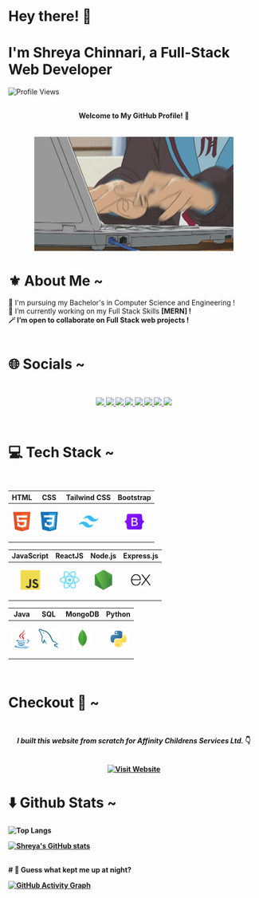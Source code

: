 # Hey there! 🍁
# I'm Shreya Chinnari, a Full-Stack Web Developer 

![Profile Views](https://img.shields.io/badge/Profile%20Views-212-blue)

<p align="center">
 <br>
  <b>Welcome to My GitHub Profile! 🚀</b><br> <br><br>
<img src="https://raw.githubusercontent.com/shreya-chinnari/shreya-chinnari/main/3AyY.gif" width="400">

</p>

# ⚜ About Me ~
🏫 I'm pursuing my Bachelor's in Computer Science and Engineering ! <br>
🐣 I’m currently working on my Full Stack Skills <b>[MERN]<b> ! <br>
🪄 I’m open to collaborate on Full Stack web projects ! <br><br>



# 🌐 Socials ~
<br>
<p align="center">
  <a href="https://www.linkedin.com/in/shreyachinnari/">
    <img src="https://img.shields.io/badge/LinkedIn-0077B5?style=for-the-badge&logo=linkedin&logoColor=white"> 
  </a> 

  <a href="https://github.com/shreya-chinnari">
    <img src="https://img.shields.io/badge/GitHub-181717?style=for-the-badge&logo=github&logoColor=white">
  </a> 

  <a href="mailto:shreya16180@gmail.com">
    <img src="https://img.shields.io/badge/Gmail-D14836?style=for-the-badge&logo=gmail&logoColor=white">
  </a> 

  <a href="https://medium.com/@shreyachinnari">
    <img src="https://img.shields.io/badge/Medium-000000?style=for-the-badge&logo=medium&logoColor=white">
  </a> 

  <a href="https://www.hackerrank.com/profile/sc6199">
    <img src="https://img.shields.io/badge/HackerRank-2EC866?style=for-the-badge&logo=hackerrank&logoColor=white">
  </a>

  <a href="https://leetcode.com/u/shreyachinnari/">
    <img src="https://img.shields.io/badge/LeetCode-FFA116?style=for-the-badge&logo=leetcode&logoColor=black">
  </a>

  <a href="https://www.geeksforgeeks.org/user/shreyachinnari/">
    <img src="https://img.shields.io/badge/GeeksforGeeks-2F8D46?style=for-the-badge&logo=geeksforgeeks&logoColor=white">
  </a> 

  <a href="https://www.instagram.com/shreyaachinnarii/">
    <img src="https://img.shields.io/badge/Instagram-E4405F?style=for-the-badge&logo=instagram&logoColor=white">
  </a> 
</p>
<br>

# 💻 Tech Stack ~
<br>
<p align="center">
  
| HTML | CSS | Tailwind CSS | Bootstrap |
|------|-----|-------------|-----------|
| <p align="center"><img src="https://raw.githubusercontent.com/devicons/devicon/master/icons/html5/html5-original.svg" width="40"/></p> | <p align="center"><img src="https://raw.githubusercontent.com/devicons/devicon/master/icons/css3/css3-original.svg" width="40"/></p> | <p align="center"><img src="https://raw.githubusercontent.com/devicons/devicon/master/icons/tailwindcss/tailwindcss-original.svg" width="40"/></p> | <p align="center"><img src="https://raw.githubusercontent.com/devicons/devicon/master/icons/bootstrap/bootstrap-original.svg" width="40"/></p> |

| JavaScript | ReactJS | Node.js | Express.js |
|------------|---------|---------|------------|
| <p align="center"><img src="https://raw.githubusercontent.com/devicons/devicon/master/icons/javascript/javascript-original.svg" width="40"/></p> | <p align="center"><img src="https://raw.githubusercontent.com/devicons/devicon/master/icons/react/react-original.svg" width="40"/></p> | <p align="center"><img src="https://raw.githubusercontent.com/devicons/devicon/master/icons/nodejs/nodejs-original.svg" width="40"/></p> | <p align="center"><img src="https://raw.githubusercontent.com/devicons/devicon/master/icons/express/express-original.svg" width="40"/></p> |

| Java | SQL | MongoDB | Python |
|------|-----|--------|--------|
| <p align="center"><img src="https://raw.githubusercontent.com/devicons/devicon/master/icons/java/java-original.svg" width="40"/></p> | <p align="center"><img src="https://raw.githubusercontent.com/devicons/devicon/master/icons/mysql/mysql-original.svg" width="40"/></p> | <p align="center"><img src="https://raw.githubusercontent.com/devicons/devicon/master/icons/mongodb/mongodb-original.svg" width="40"/></p> | <p align="center"><img src="https://raw.githubusercontent.com/devicons/devicon/master/icons/python/python-original.svg" width="40"/></p> |

</p> <br>

# Checkout 🔮 ~

<br>

<p align="center">
  <strong><em>I built this website from scratch for Affinity Childrens Services Ltd.</em></strong> 👇
  <br>
<br>
<br>
  <a href="https://affinitychildrens.co.uk/" target="_blank">
    <img src="https://img.shields.io/static/v1?label=🚀 Visit&message=Website&color=800080&style=for-the-badge&labelColor=FFFFFF&logoColor=black" alt="Visit Website">
  </a>
</p>




# ⬇️ Github Stats ~  
![Top Langs](https://github-readme-stats.vercel.app/api/top-langs/?username=shreya-chinnari&layout=compact&hide=jupyter%20notebook&theme=radical&cache_seconds=86400&v=2)
<br>

[![Shreya's GitHub stats](https://github-readme-stats.vercel.app/api?username=shreya-chinnari&show_icons=true&theme=dracula&include_all_commits=true&count_private=true)](https://github.com/anuraghazra/github-readme-stats)  


<br>
# 🔰 Guess what kept me up at night?  
<br>


[![GitHub Activity Graph](https://github-readme-activity-graph.vercel.app/graph?username=shreya-chinnari&theme=dracula)](https://github.com/Ashutosh00710/github-readme-activity-graph)  
<br>






<br>

